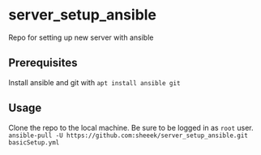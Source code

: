 # server_setup_ansible
Repo for setting up new server with ansible


## Prerequisites

Install ansible and git with `apt install ansible git` 

## Usage

Clone the repo to the local machine.
Be sure to be logged in as `root` user.
`ansible-pull -U https://github.com:sheeek/server_setup_ansible.git basicSetup.yml`

